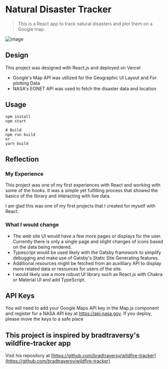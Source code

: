 
# Natural Disaster Tracker

> This is a React app to track natural disasters and plot them on a Google map.

![image](https://user-images.githubusercontent.com/70108451/133553596-72109fba-5045-4e42-9ce3-d6b429c9ef84.png)

## Design
This project was designed with React.js and deployed on Vercel
* Google's Map API was utilized for the Geographic UI Layout and For plotting Data 
* NASA's EONET API was used to fetch the disaster data and location

## Usage

```
npm install
npm start

# Build
npm run build
or
yarn build
```
## Reflection 
### My Experience
This project was one of my first experiences with React and working with some of the hooks. It was a simple yet fulfilling process that showed the basics of the library and interacting with live data. 

I am glad this was one of my first projects that I created for myself with React.

###  What I would change
* The web site UI would have a few more pages or displays for the user. Currently there is only a single page and slight changes of icons based on the data being rendered.
* Typescript would be used likely with the Gatsby framework to simplify debugging and make use of Gatsby's Static Site Generating features.
* Additional resources might be fetched from an auxilliary API to display more related data or resources for users of the site.
* I would likely use a more robust UI library such as React.js with Chakra or Material UI and add TypeScript.


## API Keys

You will need to add your Google Maps API key in the Map.js component and register for a NASA API key at https://api.nasa.gov. If you deploy, please move the keys to a safe place

## This project is inspired by bradtraversy's wildfire-tracker app
 Visit his repository at [https://github.com/bradtraversy/wildfire-tracker](https://github.com/bradtraversy/wildfire-tracker)
